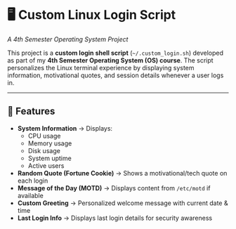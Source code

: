 # 🖥️ Custom Linux Login Script
*A 4th Semester Operating System Project*

This project is a **custom login shell script** (`~/.custom_login.sh`) developed as part of my **4th Semester Operating System (OS) course**. The script personalizes the Linux terminal experience by displaying system information, motivational quotes, and session details whenever a user logs in.

---

## 🔧 Features
- **System Information** → Displays:
  - CPU usage
  - Memory usage
  - Disk usage
  - System uptime
  - Active users
- **Random Quote (Fortune Cookie)** → Shows a motivational/tech quote on each login  
- **Message of the Day (MOTD)** → Displays content from `/etc/motd` if available  
- **Custom Greeting** → Personalized welcome message with current date & time  
- **Last Login Info** → Displays last login details for security awareness  
